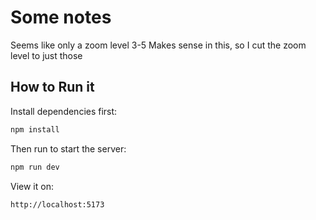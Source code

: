 # Some notes

Seems like only a zoom level 3-5 Makes sense in this, so I cut the zoom level to just those

## How to Run it

Install dependencies first:

```js
npm install
```

Then run to start the server:

```js
npm run dev
```

View it on:

```
http://localhost:5173
```
